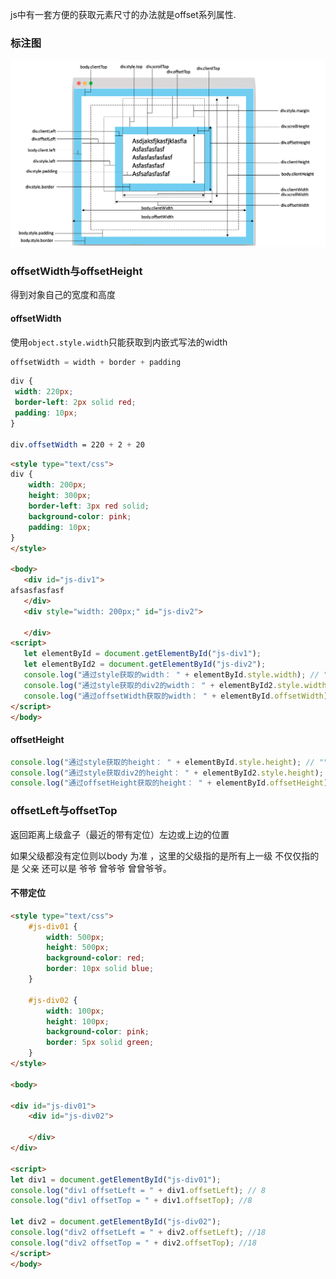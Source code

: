  js中有一套方便的获取元素尺寸的办法就是offset系列属性.
 
 ### 标注图
 
 ![](/assets/DOMOffset图示.png)
 
 
 ### offsetWidth与offsetHeight
 得到对象自己的宽度和高度
 
 #### offsetWidth
 使用`object.style.width`只能获取到内嵌式写法的width
 
 ```js
 offsetWidth = width + border + padding
 ```
 
 ```css
 div {
  width: 220px;
  border-left: 2px solid red;
  padding: 10px;
 }
 
 div.offsetWidth = 220 + 2 + 20
 ```
 
 ```html
 <style type="text/css">
 div {
     width: 200px;
     height: 300px;
     border-left: 3px red solid;
     background-color: pink;
     padding: 10px;
 }
</style>

<body>
    <div id="js-div1">
afsasfasfasf
    </div>
    <div style="width: 200px;" id="js-div2">

    </div>
<script>
    let elementById = document.getElementById("js-div1");
    let elementById2 = document.getElementById("js-div2");
    console.log("通过style获取的width： " + elementById.style.width); // ""
    console.log("通过style获取的div2的width： " + elementById2.style.width); //"200px"
    console.log("通过offsetWidth获取的width： " + elementById.offsetWidth); //223
</script>
</body>
 ```
 
#### offsetHeight
 
 ```js
console.log("通过style获取的height： " + elementById.style.height); // ""
console.log("通过style获取div2的height： " + elementById2.style.height); //"200px"
console.log("通过offsetHeight获取的height： " + elementById.offsetHeight); //320
 ```
 
### offsetLeft与offsetTop
返回距离上级盒子（最近的带有定位）左边或上边的位置

如果父级都没有定位则以body 为准
，这里的父级指的是所有上一级 不仅仅指的是 父亲 还可以是 爷爷 曾爷爷 曾曾爷爷。

#### 不带定位 

```html
<style type="text/css">
    #js-div01 {
        width: 500px;
        height: 500px;
        background-color: red;
        border: 10px solid blue;
    }

    #js-div02 {
        width: 100px;
        height: 100px;
        background-color: pink;
        border: 5px solid green;
    }
</style>

<body>

<div id="js-div01">
    <div id="js-div02">

    </div>
</div>

<script>
let div1 = document.getElementById("js-div01");
console.log("div1 offsetLeft = " + div1.offsetLeft); // 8
console.log("div1 offsetTop = " + div1.offsetTop); //8

let div2 = document.getElementById("js-div02");
console.log("div2 offsetLeft = " + div2.offsetLeft); //18
console.log("div2 offsetTop = " + div2.offsetTop); //18
</script>
</body>
```
